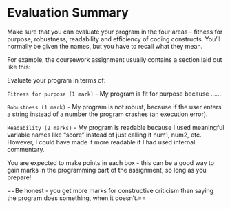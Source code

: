 # Evaluation Summary

Make sure that you can evaluate your program in the four areas - fitness for purpose, robustness, readability and efficiency of coding constructs. You’ll normally be given the names, but you have to recall what they mean.

For example, the coursework assignment usually contains a section laid out like this:

Evaluate your program in terms of:

`Fitness for purpose (1 mark)` - My program is fit for purpose because .......

`Robustness (1 mark)` - My program is not robust, because if the user enters a string instead of a number the program crashes (an execution error).

`Readability (2 marks)` - My program is readable because I used meaningful variable names like “score” instead of just calling it num1, num2, etc.  However, I could have made it more readable if I had used internal commentary.

You are expected to make points in each box - this can be a good way to gain marks in the programming part of the assignment, so long as you prepare! 

==Be honest - you get more marks for constructive criticism than saying the program does something, when it doesn’t.==
